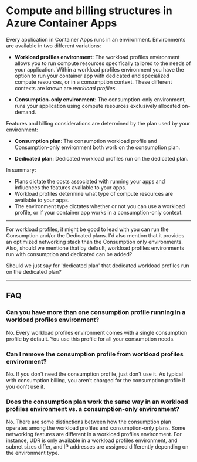 
# Compute and billing structures in Azure Container Apps

Every application in Container Apps runs in an environment. Environments are available in two different variations:

- **Workload profiles environment**: The workload profiles environment allows you to run compute resources specifically tailored to the needs of your application. Within a workload profiles environment you have the option to run your container app with dedicated and specialized compute resources, or in a consumption context. These different contexts are known are *workload profiles*.

- **Consumption-only environment**: The consumption-only environment, runs your application using compute resources exclusively allocated on-demand.

Features and billing considerations are determined by the plan used by your environment:

- **Consumption plan**: The consumption workload profile and Consumption-only environment both work on the consumption plan.

- **Dedicated plan**: Dedicated workload profiles run on the dedicated plan.

In summary:

- Plans dictate the costs associated with running your apps and influences the features available to your apps.
- Workload profiles determine what type of compute resources are available to your apps.
- The environment type dictates whether or not you can use a workload profile, or if your container app works in a consumption-only context.


------

For workload profiles, it might be good to lead with you can run the Consumption and/or the Dedicated plans. I'd also mention that it provides an optimized networking stack than the Consumption only environments. Also, should we mentione that by default, workload profiles environments run with consumption and dedicated can be added?
 
Should we just say for 'dedicated plan' that dedicated workload profiles run on the dedicated plan?

------

## FAQ

### Can you have more than one consumption profile running in a workload profiles environment?

No. Every workload profiles environment comes with a single consumption profile by default. You use this profile for all your consumption needs.

### Can I remove the consumption profile from workload profiles environment?

No. If you don't need the consumption profile, just don't use it. As typical with consumption billing, you aren't charged for the consumption profile if you don't use it.

### Does the consumption plan work the same way in an workload profiles environment vs. a consumption-only environment?

No. There are some distinctions between how the consumption plan operates among the workload profiles and consumption-only plans. Some networking features are different in a workload profiles environment. For instance, UDR is only available in a workload profiles environment, and subnet sizes differ, and IP addresses are assigned differently depending on the environment type.